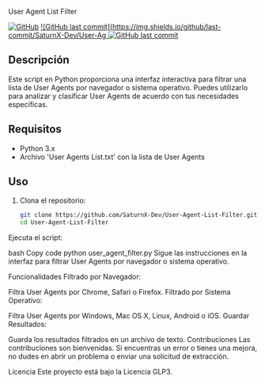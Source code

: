 User Agent List Filter

[![GitHub](https://img.shields.io/github/license/SaturnX-Dev/User-Agent-List-Filter)](https://github.com/SaturnX-Dev/User-Agent-List-Filter/blob/main/LICENSE.txt)
[![GitHub last commit](https://img.shields.io/github/last-commit/SaturnX-Dev/User-Ag
![GitHub last commit](https://img.shields.io/github/last-commit/SaturnX-Dev/User-Agent-List-Filter)](https://github.com/SaturnX-Dev/User-Agent-List-Filter/commits/main)

## Descripción
Este script en Python proporciona una interfaz interactiva para filtrar una lista de User Agents por navegador o sistema operativo. Puedes utilizarlo para analizar y clasificar User Agents de acuerdo con tus necesidades específicas.

## Requisitos
- Python 3.x
- Archivo 'User Agents List.txt' con la lista de User Agents

## Uso
1. Clona el repositorio:

   ```bash
   git clone https://github.com/SaturnX-Dev/User-Agent-List-Filter.git
   cd User-Agent-List-Filter

Ejecuta el script:

bash
Copy code
python user_agent_filter.py
Sigue las instrucciones en la interfaz para filtrar User Agents por navegador o sistema operativo.

Funcionalidades
Filtrado por Navegador:

Filtra User Agents por Chrome, Safari o Firefox.
Filtrado por Sistema Operativo:

Filtra User Agents por Windows, Mac OS X, Linux, Android o iOS.
Guardar Resultados:

Guarda los resultados filtrados en un archivo de texto.
Contribuciones
Las contribuciones son bienvenidas. Si encuentras un error o tienes una mejora, no dudes en abrir un problema o enviar una solicitud de extracción.

Licencia
Este proyecto está bajo la Licencia GLP3.